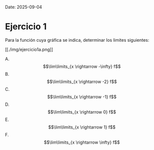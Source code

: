 Date: 2025-09-04

# Ejercicio 1


Para la función cuya gráfica se indica, determinar los limites siguientes:

[[./img/ejercicio1a.png]]

A.  $$\lim\limits_{x \rightarrow -\infty} f$$
B.  $$\lim\limits_{x \rightarrow -2} f$$
C.  $$\lim\limits_{x \rightarrow -1} f$$
D.  $$\lim\limits_{x \rightarrow 0} f$$
E.  $$\lim\limits_{x \rightarrow 1} f$$
F.  $$\lim\limits_{x \rightarrow \infty} f$$

